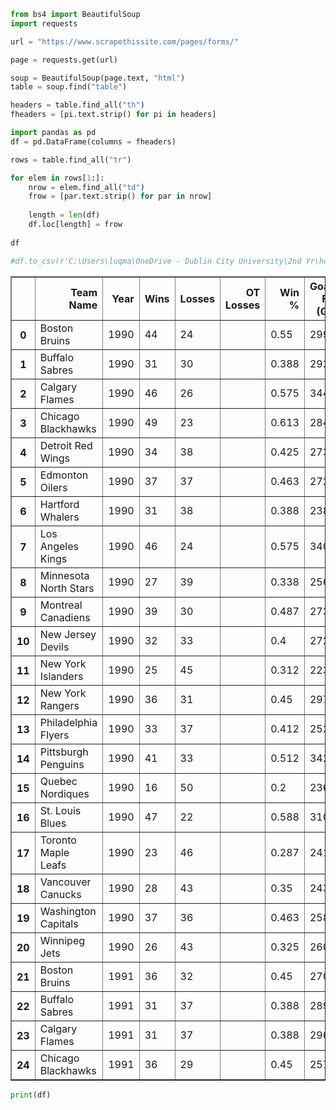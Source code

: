 ```python
from bs4 import BeautifulSoup
import requests

url = "https://www.scrapethissite.com/pages/forms/"

page = requests.get(url)

soup = BeautifulSoup(page.text, "html")
table = soup.find("table")

headers = table.find_all("th")
fheaders = [pi.text.strip() for pi in headers]

import pandas as pd
df = pd.DataFrame(columns = fheaders)

rows = table.find_all("tr")

for elem in rows[1:]:
    nrow = elem.find_all("td")
    frow = [par.text.strip() for par in nrow]
    
    length = len(df)
    df.loc[length] = frow
    
df

#df.to_csv(r'C:\Users\luqma\OneDrive - Dublin City University\2nd Yr\hockey.csv', index = False)
```




<div>
<style scoped>
    .dataframe tbody tr th:only-of-type {
        vertical-align: middle;
    }

    .dataframe tbody tr th {
        vertical-align: top;
    }

    .dataframe thead th {
        text-align: right;
    }
</style>
<table border="1" class="dataframe">
  <thead>
    <tr style="text-align: right;">
      <th></th>
      <th>Team Name</th>
      <th>Year</th>
      <th>Wins</th>
      <th>Losses</th>
      <th>OT Losses</th>
      <th>Win %</th>
      <th>Goals For (GF)</th>
      <th>Goals Against (GA)</th>
      <th>+ / -</th>
    </tr>
  </thead>
  <tbody>
    <tr>
      <th>0</th>
      <td>Boston Bruins</td>
      <td>1990</td>
      <td>44</td>
      <td>24</td>
      <td></td>
      <td>0.55</td>
      <td>299</td>
      <td>264</td>
      <td>35</td>
    </tr>
    <tr>
      <th>1</th>
      <td>Buffalo Sabres</td>
      <td>1990</td>
      <td>31</td>
      <td>30</td>
      <td></td>
      <td>0.388</td>
      <td>292</td>
      <td>278</td>
      <td>14</td>
    </tr>
    <tr>
      <th>2</th>
      <td>Calgary Flames</td>
      <td>1990</td>
      <td>46</td>
      <td>26</td>
      <td></td>
      <td>0.575</td>
      <td>344</td>
      <td>263</td>
      <td>81</td>
    </tr>
    <tr>
      <th>3</th>
      <td>Chicago Blackhawks</td>
      <td>1990</td>
      <td>49</td>
      <td>23</td>
      <td></td>
      <td>0.613</td>
      <td>284</td>
      <td>211</td>
      <td>73</td>
    </tr>
    <tr>
      <th>4</th>
      <td>Detroit Red Wings</td>
      <td>1990</td>
      <td>34</td>
      <td>38</td>
      <td></td>
      <td>0.425</td>
      <td>273</td>
      <td>298</td>
      <td>-25</td>
    </tr>
    <tr>
      <th>5</th>
      <td>Edmonton Oilers</td>
      <td>1990</td>
      <td>37</td>
      <td>37</td>
      <td></td>
      <td>0.463</td>
      <td>272</td>
      <td>272</td>
      <td>0</td>
    </tr>
    <tr>
      <th>6</th>
      <td>Hartford Whalers</td>
      <td>1990</td>
      <td>31</td>
      <td>38</td>
      <td></td>
      <td>0.388</td>
      <td>238</td>
      <td>276</td>
      <td>-38</td>
    </tr>
    <tr>
      <th>7</th>
      <td>Los Angeles Kings</td>
      <td>1990</td>
      <td>46</td>
      <td>24</td>
      <td></td>
      <td>0.575</td>
      <td>340</td>
      <td>254</td>
      <td>86</td>
    </tr>
    <tr>
      <th>8</th>
      <td>Minnesota North Stars</td>
      <td>1990</td>
      <td>27</td>
      <td>39</td>
      <td></td>
      <td>0.338</td>
      <td>256</td>
      <td>266</td>
      <td>-10</td>
    </tr>
    <tr>
      <th>9</th>
      <td>Montreal Canadiens</td>
      <td>1990</td>
      <td>39</td>
      <td>30</td>
      <td></td>
      <td>0.487</td>
      <td>273</td>
      <td>249</td>
      <td>24</td>
    </tr>
    <tr>
      <th>10</th>
      <td>New Jersey Devils</td>
      <td>1990</td>
      <td>32</td>
      <td>33</td>
      <td></td>
      <td>0.4</td>
      <td>272</td>
      <td>264</td>
      <td>8</td>
    </tr>
    <tr>
      <th>11</th>
      <td>New York Islanders</td>
      <td>1990</td>
      <td>25</td>
      <td>45</td>
      <td></td>
      <td>0.312</td>
      <td>223</td>
      <td>290</td>
      <td>-67</td>
    </tr>
    <tr>
      <th>12</th>
      <td>New York Rangers</td>
      <td>1990</td>
      <td>36</td>
      <td>31</td>
      <td></td>
      <td>0.45</td>
      <td>297</td>
      <td>265</td>
      <td>32</td>
    </tr>
    <tr>
      <th>13</th>
      <td>Philadelphia Flyers</td>
      <td>1990</td>
      <td>33</td>
      <td>37</td>
      <td></td>
      <td>0.412</td>
      <td>252</td>
      <td>267</td>
      <td>-15</td>
    </tr>
    <tr>
      <th>14</th>
      <td>Pittsburgh Penguins</td>
      <td>1990</td>
      <td>41</td>
      <td>33</td>
      <td></td>
      <td>0.512</td>
      <td>342</td>
      <td>305</td>
      <td>37</td>
    </tr>
    <tr>
      <th>15</th>
      <td>Quebec Nordiques</td>
      <td>1990</td>
      <td>16</td>
      <td>50</td>
      <td></td>
      <td>0.2</td>
      <td>236</td>
      <td>354</td>
      <td>-118</td>
    </tr>
    <tr>
      <th>16</th>
      <td>St. Louis Blues</td>
      <td>1990</td>
      <td>47</td>
      <td>22</td>
      <td></td>
      <td>0.588</td>
      <td>310</td>
      <td>250</td>
      <td>60</td>
    </tr>
    <tr>
      <th>17</th>
      <td>Toronto Maple Leafs</td>
      <td>1990</td>
      <td>23</td>
      <td>46</td>
      <td></td>
      <td>0.287</td>
      <td>241</td>
      <td>318</td>
      <td>-77</td>
    </tr>
    <tr>
      <th>18</th>
      <td>Vancouver Canucks</td>
      <td>1990</td>
      <td>28</td>
      <td>43</td>
      <td></td>
      <td>0.35</td>
      <td>243</td>
      <td>315</td>
      <td>-72</td>
    </tr>
    <tr>
      <th>19</th>
      <td>Washington Capitals</td>
      <td>1990</td>
      <td>37</td>
      <td>36</td>
      <td></td>
      <td>0.463</td>
      <td>258</td>
      <td>258</td>
      <td>0</td>
    </tr>
    <tr>
      <th>20</th>
      <td>Winnipeg Jets</td>
      <td>1990</td>
      <td>26</td>
      <td>43</td>
      <td></td>
      <td>0.325</td>
      <td>260</td>
      <td>288</td>
      <td>-28</td>
    </tr>
    <tr>
      <th>21</th>
      <td>Boston Bruins</td>
      <td>1991</td>
      <td>36</td>
      <td>32</td>
      <td></td>
      <td>0.45</td>
      <td>270</td>
      <td>275</td>
      <td>-5</td>
    </tr>
    <tr>
      <th>22</th>
      <td>Buffalo Sabres</td>
      <td>1991</td>
      <td>31</td>
      <td>37</td>
      <td></td>
      <td>0.388</td>
      <td>289</td>
      <td>299</td>
      <td>-10</td>
    </tr>
    <tr>
      <th>23</th>
      <td>Calgary Flames</td>
      <td>1991</td>
      <td>31</td>
      <td>37</td>
      <td></td>
      <td>0.388</td>
      <td>296</td>
      <td>305</td>
      <td>-9</td>
    </tr>
    <tr>
      <th>24</th>
      <td>Chicago Blackhawks</td>
      <td>1991</td>
      <td>36</td>
      <td>29</td>
      <td></td>
      <td>0.45</td>
      <td>257</td>
      <td>236</td>
      <td>21</td>
    </tr>
  </tbody>
</table>
</div>




```python
print(df)
```


```python

```
